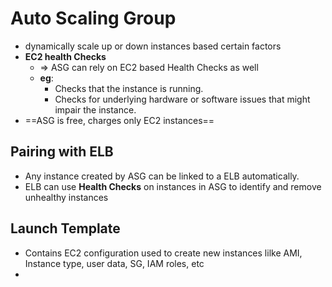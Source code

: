 
# Auto Scaling Group

- dynamically scale up or down instances based certain factors
- **EC2 health Checks**
	- => ASG can rely on EC2 based Health Checks as well
	- **eg**:
		- Checks that the instance is running.
		- Checks for underlying hardware or software issues that might impair the instance.
- ==ASG is free, charges only EC2 instances==


## Pairing with ELB

- Any instance created by ASG can be linked to a ELB automatically.
- ELB can use **Health Checks** on instances in ASG to identify and remove unhealthy instances

## Launch Template

- Contains EC2 configuration used to create new instances lilke AMI, Instance type, user data, SG, IAM roles, etc
- 